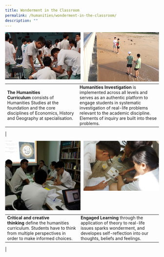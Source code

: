 ```yaml
---
title: Wonderment in the Classroom
permalink: /humanities/wonderment-in-the-classroom/
description: ""
---
```

<img src="/images/ahumanities1.jpg" style="width:49%" align=left>
<img src="/images/ahumanities2.jpg" style="width:49%" align=right>

<br clear="left">

|  |  |
|---|---|
| **The Humanities Curriculum** consists of Humanities Studies at the foundation and the core disciplines of Economics, History and Geography at specialisation. | **Humanities Investigation** is implemented across all levels and serves as an authentic platform to engage students in systematic investigation of real-life problems relevant to the academic discipline. Elements of inquiry are built into these problems. |
|

<img src="/images/ahumanities3.jpg" style="width:49%" align=left>
<img src="/images/ahumanities4.jpg" style="width:49%" align=right>

<br clear="left">

|  |  |
|---|---|
| **Critical and creative thinking** define the humanities curriculum. Students have to think from multiple perspectives in order to make informed choices. | **Engaged Learning** through the application of theory to real-life issues sparks wonderment, and developes self-reflection into our thoughts, beliefs and feelings. |
|